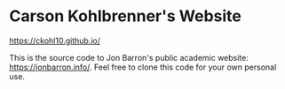 # Carson Kohlbrenner's Website
https://ckohl10.github.io/

This is the source code to Jon Barron's public academic website: https://jonbarron.info/. Feel free to clone this code for your own personal use.
